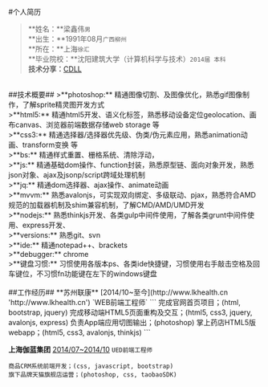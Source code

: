 #个人简历
>**姓名：**梁鑫伟`男`<br>
>**出生：**1991年08月`广西柳州`<br>
>**所在：**上海`徐汇`<br>
>**毕业院校：**沈阳建筑大学（计算机科学与技术）`2014届 本科`<br>
>**技术分享：**[CDLL](http://cdll.sinaapp.com/ 'CDLL的主页')<br>

<br>
##技术概要##
>**photoshop:** 
精通图像切割、及图像优化，熟悉gif图像制作，了解sprite精灵图开发方式<br>
>**html5:** 
精通html5开发、语义化标签，熟悉移动设备定位geolocation、画布canvas、浏览器前端数据存储web storage 等<br>
>**css3:** 
精通选择器/选择器优先级、伪类/伪元素应用，熟悉animation动画、transform变换 等<br>
>**bs:** 
精通样式重置、栅格系统、清除浮动，<br>
>**js:** 
精通基础dom操作、function封装，熟悉原型链、面向对象开发，熟悉json对象、ajax及jsonp/script跨域处理机制<br>
>**jq:** 
精通dom选择器、ajax操作、animate动画<br>
>**mvvm:** 
熟悉avalonjs，可实现双向绑定、多级联动、pjax，熟悉符合AMD规范的加载器机制及shim兼容机制，了解CMD/AMD/UMD开发<br>
>**nodejs:** 
熟悉thinkjs开发、各类gulp中间件使用，了解各类grunt中间件使用、express开发、<br>
>**versions:** 
熟悉git、svn<br>
>**ide:** 
精通notepad++、brackets<br>
>**debugger:** 
chrome<br>
>**键盘习惯:** 
习惯使用各版本ps、各类ide快捷键，习惯使用右手敲击空格及回车键位，不习惯fn功能键在左下的windows键盘<br>

<br>
##工作经历##
**苏州联康**
[2014/10~至今](http://www.lkhealth.cn 'http://www.lkhealth.cn')
`WEB前端工程师`
```
完成官网首页项目；(html, bootstrap, jquery)
完成移动端HTML5页面重构及交互；(html5, css3, jquery, avalonjs, express)
负责App端应用切图输出；(photoshop)
掌上药店HTML5版webapp；(html5, css3, avalonjs, thinkjs)
```

**上海伽蓝集团**
[2014/07~2014/10](http://www.jala.com.cn/ 'http://www.jala.com.cn/')
`UED前端工程师`
```
商品CRM系统前端开发；(css, javascript, bootstrap)
旗下品牌天猫旗舰店运营；(photoshop, css, taobaoSDK)
```
